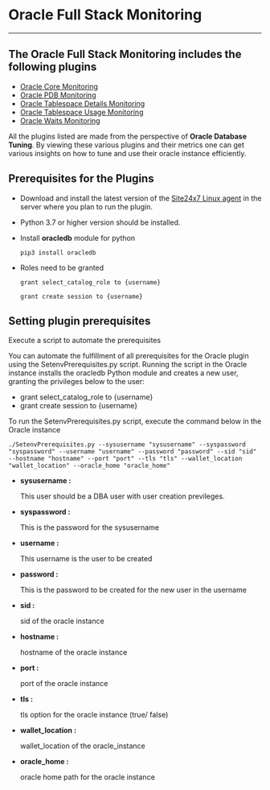 
# Oracle Full Stack Monitoring
___

## The Oracle Full Stack Monitoring includes the following plugins

- [Oracle Core Monitoring](https://github.com/site24x7/plugins/tree/master/OracleFullStackMonitoring/OracleCore)
- [Oracle PDB Monitoring](https://github.com/site24x7/plugins/tree/master/OracleFullStackMonitoring/OraclePDB)
- [Oracle Tablespace Details Monitoring](https://github.com/site24x7/plugins/tree/master/OracleFullStackMonitoring/OracleTablespaceDetails)
- [Oracle Tablespace Usage Monitoring](https://github.com/site24x7/plugins/tree/master/OracleFullStackMonitoring/OracleTablespaceUsage)
- [Oracle Waits Monitoring](https://github.com/site24x7/plugins/tree/master/OracleFullStackMonitoring/OracleWaits)

All the plugins listed are made from the perspective of **Oracle Database Tuning**. By viewing these various plugins and their metrics one can get various insights on how to tune and use their oracle instance efficiently.


## Prerequisites for the Plugins

- Download and install the latest version of the [Site24x7 Linux agent](https://www.site24x7.com/app/client#/admin/inventory/add-monitor) in the server where you plan to run the plugin.
- Python 3.7 or higher version should be installed.
- Install **oracledb** module for python
	```
	pip3 install oracledb
	```

- Roles need to be granted

	```
	grant select_catalog_role to {username}
	```
	```
	grant create session to {username}
	```


## Setting plugin prerequisites 
Execute a script to automate the prerequisites

You can automate the fulfillment of all prerequisites for the Oracle plugin using the SetenvPrerequisites.py script. Running the script in the Oracle instance installs the oracledb Python module and creates a new user, granting the privileges below to the user:

- grant select_catalog_role to {username}
- grant create session to {username}

To run the SetenvPrerequisites.py script, execute the command below in the Oracle instance
```
./SetenvPrerequisites.py --sysusername "sysusername" --syspassword "syspassword" --username "username" --password "password" --sid "sid"  --hostname "hostname" --port "port" --tls "tls" --wallet_location "wallet_location" --oracle_home "oracle_home"
```
- **sysusername :**
  
  This user should be a DBA user with user creation previleges.

- **syspassword :**
  
  This is the password for the sysusername

- **username :**
  
  This username is the user to be created

- **password :**
  
  This is the password to be created for the new user in the username

- **sid :**
  
  sid of the oracle instance

- **hostname :**
  
  hostname of the oracle instance

- **port :**
  
  port of the oracle instance

- **tls :**

  tls option for the oracle instance (true/ false)

- **wallet_location :**
  
  wallet_location of the oracle_instance

- **oracle_home :**
  
  oracle home path for the oracle instance


  
  


